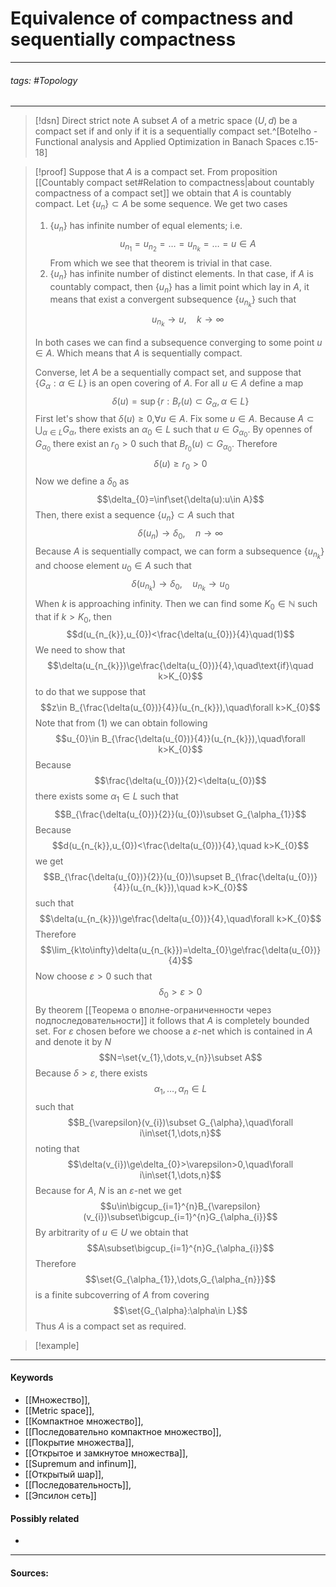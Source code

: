 # Equivalence of compactness and sequentially compactness
***
###### tags: #Topology 
***
>[!dsn] Direct strict note
>A subset $A$ of a metric space $(U,d)$ be a compact set if and only if it is a sequentially compact set.^[Botelho - Functional analysis and Applied Optimization in Banach Spaces с.15-18]

>[!proof]
>Suppose that $A$ is a compact set. From proposition [[Countably compact set#Relation to compactness|about countably compactness of a compact set]] we obtain that $A$ is countably compact. Let $\{u_{n}\}\subset A$ be some sequence. We get two cases 
>1. $\{u_{n}\}$ has infinite number of equal elements; i.e. $$u_{n_{1}}=u_{n_{2}}=\dots=u_{n_{k}}=\dots=u\in A$$ From which we see that theorem is trivial in that case.
>2. $\{u_{n}\}$ has infinite number of distinct elements. In that case, if $A$ is countably compact, then $\{u_{n}\}$ has a limit point which lay in $A$, it means that exist a convergent subsequence $\{u_{n_{k}}\}$ such that $$u_{n_{k}}\to u,\quad k\to\infty$$ 
>
>In both cases we can find a subsequence converging to some point $u\in A$. Which means that $A$ is sequentially compact.
>
>Converse, let $A$ be a sequentially compact set, and suppose that $\{G_{\alpha}:\alpha\in L\}$ is an open covering of $A$. For all $u\in A$ define a map $$\delta(u)=\sup\{r:B_{r}(u)\subset G_{\alpha},\alpha\in L\}$$ First let's show that $\delta(u)\ge0$,$\forall u\in A$. Fix some $u\in A$. Because $A\subset\bigcup_{\alpha\in L}G_{\alpha}$, there exists an $\alpha_{0}\in L$ such that $u\in G_{\alpha_{0}}$. By opennes of $G_{\alpha_{0}}$ there exist an $r_{0}>0$ such that $B_{r_{0}}(u)\subset G_{\alpha_{0}}$. Therefore $$\delta(u)\ge r_{0}>0$$ Now we define a $\delta_{0}$ as $$\delta_{0}=\inf\set{\delta(u):u\in A}$$ Then, there exist a sequence $\{u_{n}\}\subset A$ such that $$\delta(u_{n})\to\delta_{0},\quad n\to\infty$$ Because $A$ is sequentially compact, we can form a subsequence $\{u_{n_{k}}\}$ and choose element $u_{0}\in A$ such that $$\delta(u_{n_{k}})\to\delta_{0},\quad u_{n_{k}}\to u_{0}$$ When $k$ is approaching infinity. Then we can find some $K_{0}\in\mathbb{N}$ such that if $k>K_{0}$, then $$d(u_{n_{k}},u_{0})<\frac{\delta(u_{0})}{4}\quad(1)$$ We need to show that $$\delta(u_{n_{k}})\ge\frac{\delta(u_{0})}{4},\quad\text{if}\quad k>K_{0}$$ to do that we suppose that $$z\in B_{\frac{\delta(u_{0})}{4}}(u_{n_{k}}),\quad\forall k>K_{0}$$ Note that from $(1)$ we can obtain following $$u_{0}\in B_{\frac{\delta(u_{0})}{4}}(u_{n_{k}}),\quad\forall k>K_{0}$$ 
>Because $$\frac{\delta(u_{0})}{2}<\delta(u_{0})$$ there exists some $\alpha_{1}\in L$ such that $$B_{\frac{\delta(u_{0})}{2}}(u_{0})\subset G_{\alpha_{1}}$$
>Because $$d(u_{n_{k}},u_{0})<\frac{\delta(u_{0})}{4},\quad k>K_{0}$$ we get $$B_{\frac{\delta(u_{0})}{2}}(u_{0})\supset B_{\frac{\delta(u_{0})}{4}}(u_{n_{k}}),\quad k>K_{0}$$ such that $$\delta(u_{n_{k}})\ge\frac{\delta(u_{0})}{4},\quad\forall k>K_{0}$$
>Therefore $$\lim_{k\to\infty}\delta(u_{n_{k}})=\delta_{0}\ge\frac{\delta(u_{0})}{4}$$
>Now choose $\varepsilon>0$ such that $$\delta_{0}>\varepsilon>0$$
>By theorem [[Теорема о вполне-ограниченности через подпоследовательности]] it follows that $A$ is completely bounded set. For $\varepsilon$ chosen before we choose a $\varepsilon$-net which is contained in $A$ and denote it by $N$
>$$N=\set{v_{1},\dots,v_{n}}\subset A$$
>Because $\delta>\varepsilon$, there exists $$\alpha_{1},\dots,\alpha_{n}\in L$$ such that $$B_{\varepsilon}(v_{i})\subset G_{\alpha},\quad\forall i\in\set{1,\dots,n}$$ noting that $$\delta(v_{i})\ge\delta_{0}>\varepsilon>0,\quad\forall i\in\set{1,\dots,n}$$
>Because for $A$, $N$ is an $\varepsilon$-net we get $$u\in\bigcup_{i=1}^{n}B_{\varepsilon}(v_{i})\subset\bigcup_{i=1}^{n}G_{\alpha_{i}}$$
>By arbitrarity of $u\in U$ we obtain that $$A\subset\bigcup_{i=1}^{n}G_{\alpha_{i}}$$
>Therefore $$\set{G_{\alpha_{1}},\dots,G_{\alpha_{n}}}$$ is a finite subcoverring of $A$ from covering $$\set{G_{\alpha}:\alpha\in L}$$
>Thus $A$ is a compact set as required.

>[!example] 
>
***
#### Keywords
- [[Множество]],
- [[Metric space]],
- [[Компактное множество]],
- [[Последовательно компактное множество]],
- [[Покрытие множества]],
- [[Открытое и замкнутое множества]],
- [[Supremum and infinum]],
- [[Открытый шар]],
- [[Последовательность]],
- [[Эпсилон сеть]]
#### Possibly related
- 
***
#### Sources: